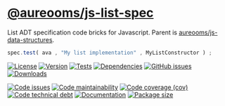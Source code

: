 [@aureooms/js-list-spec](https://make-github-pseudonymous-again.github.io/js-list-spec)
==

List ADT specification code bricks for Javascript. Parent is
[aureooms/js-data-structures](https://github.com/make-github-pseudonymous-again/js-data-structures).

```js
spec.test( ava , "My list implementation" , MyListConstructor ) ;
```

[![License](https://img.shields.io/github/license/make-github-pseudonymous-again/js-list-spec.svg)](https://raw.githubusercontent.com/make-github-pseudonymous-again/js-list-spec/main/LICENSE)
[![Version](https://img.shields.io/npm/v/@aureooms/js-list-spec.svg)](https://www.npmjs.org/package/@aureooms/js-list-spec)
[![Tests](https://img.shields.io/github/workflow/status/make-github-pseudonymous-again/js-list-spec/ci?event=push&label=tests)](https://github.com/make-github-pseudonymous-again/js-list-spec/actions/workflows/ci.yml?query=branch:main)
[![Dependencies](https://img.shields.io/librariesio/github/make-github-pseudonymous-again/js-list-spec.svg)](https://github.com/make-github-pseudonymous-again/js-list-spec/network/dependencies)
[![GitHub issues](https://img.shields.io/github/issues/make-github-pseudonymous-again/js-list-spec.svg)](https://github.com/make-github-pseudonymous-again/js-list-spec/issues)
[![Downloads](https://img.shields.io/npm/dm/@aureooms/js-list-spec.svg)](https://www.npmjs.org/package/@aureooms/js-list-spec)

[![Code issues](https://img.shields.io/codeclimate/issues/make-github-pseudonymous-again/js-list-spec.svg)](https://codeclimate.com/github/make-github-pseudonymous-again/js-list-spec/issues)
[![Code maintainability](https://img.shields.io/codeclimate/maintainability/make-github-pseudonymous-again/js-list-spec.svg)](https://codeclimate.com/github/make-github-pseudonymous-again/js-list-spec/trends/churn)
[![Code coverage (cov)](https://img.shields.io/codecov/c/gh/make-github-pseudonymous-again/js-list-spec/main.svg)](https://codecov.io/gh/make-github-pseudonymous-again/js-list-spec)
[![Code technical debt](https://img.shields.io/codeclimate/tech-debt/make-github-pseudonymous-again/js-list-spec.svg)](https://codeclimate.com/github/make-github-pseudonymous-again/js-list-spec/trends/technical_debt)
[![Documentation](https://make-github-pseudonymous-again.github.io/js-list-spec/badge.svg)](https://make-github-pseudonymous-again.github.io/js-list-spec/source.html)
[![Package size](https://img.shields.io/bundlephobia/minzip/@aureooms/js-list-spec)](https://bundlephobia.com/result?p=@aureooms/js-list-spec)
